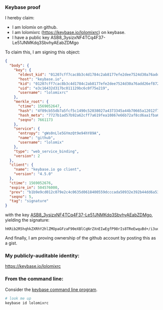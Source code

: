 ### Keybase proof

I hereby claim:

  * I am lolomix on github.
  * I am lolomixrc (https://keybase.io/lolomixrc) on keybase.
  * I have a public key ASB8_3ysizxNF4TCq4F37-Le51JNMKdq3SbvhyAEabZDMgo

To claim this, I am signing this object:

```json
{
  "body": {
    "key": {
      "eldest_kid": "01207cff7cac8b3c4d1784c2ab8177efe2dee7524d30a76add26ef87200469b643320a",
      "host": "keybase.io",
      "kid": "01207cff7cac8b3c4d1784c2ab8177efe2dee7524d30a76add26ef87200469b643320a",
      "uid": "e3c16432d317bc011129bc6c0f75e219",
      "username": "lolomixrc"
    },
    "merkle_root": {
      "ctime": 1569052647,
      "hash": "4f09cb55db7a5fcf5c1490c52038027a4373345a44b70665a12012f7bdbf57169145f07a01e1e0f5ca2c548571d873cb53eb2f869131b595a9baa58a24a38608",
      "hash_meta": "7727b1ad57b92a62cff7a619fea10867e66b72af8cd6aa1fba64222fb3823573",
      "seqno": 7661173
    },
    "service": {
      "entropy": "gWs0nLle5GYmzQt9e94hY89A",
      "name": "github",
      "username": "lolomix"
    },
    "type": "web_service_binding",
    "version": 2
  },
  "client": {
    "name": "keybase.io go client",
    "version": "4.5.0"
  },
  "ctime": 1569052676,
  "expire_in": 504576000,
  "prev": "b1b9e9cd012c079e2c4c0635d0618400559dcccada50932e392b44dd6a53541b",
  "seqno": 5,
  "tag": "signature"
}
```

with the key [ASB8_3ysizxNF4TCq4F37-Le51JNMKdq3SbvhyAEabZDMgo](https://keybase.io/lolomixrc), yielding the signature:

```
hKRib2R5hqhkZXRhY2hlZMOpaGFzaF90eXBlCqNrZXnEIwEgfP98rIs8TReEwquBd+/i3udSTTCnat0m74cgBGm2QzIKp3BheWxvYWTESpcCBcQgsbnpzQEsB54sTAY10GGEAFWdzMraUJMuOStE3WpTVBvEIIFjXtGv243G2l1oW6TDtk2gxRgudvlNrvunC15rihmrAgHCo3NpZ8RAh2cYl4WFrFC3wr5joSnBkcJv8M/Oa+BoQHp6XaQK+77vz5tZpET6qhe4uBHCcu1JyubZUlconASekVCwh2u2CKhzaWdfdHlwZSCkaGFzaIKkdHlwZQildmFsdWXEIFrRV2lLiexv2aRAqZetHb8NYMKJUZ4vYeDr/Zwhzxdao3RhZ80CAqd2ZXJzaW9uAQ==

```

And finally, I am proving ownership of the github account by posting this as a gist.

### My publicly-auditable identity:

https://keybase.io/lolomixrc

### From the command line:

Consider the [keybase command line program](https://keybase.io/download).

```bash
# look me up
keybase id lolomixrc
```
